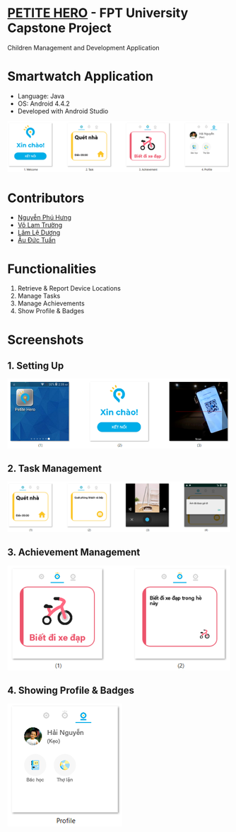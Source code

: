 # [PETITE HERO](https://github.com/petite-hero) - FPT University Capstone Project
Children Management and Development Application

# Smartwatch Application
- Language: Java
- OS: Android 4.4.2
- Developed with Android Studio

![](screenshots/overview.png)

# Contributors
- [Nguyễn Phú Hưng](https://github.com/hulk1999)
- [Võ Lam Trường](https://github.com/llduong)
- [Lâm Lệ Dương](https://github.com/llduong)
- [Âu Đức Tuấn](https://github.com/ibenrique2510)

# Functionalities
1. Retrieve & Report Device Locations
2. Manage Tasks
3. Manage Achievements
4. Show Profile & Badges

# Screenshots
## 1. Setting Up
![](screenshots/setup.png)
## 2. Task Management
![](screenshots/task.png)
## 3. Achievement Management
![](screenshots/achievement.png)
## 4. Showing Profile & Badges
![](screenshots/profile.png)